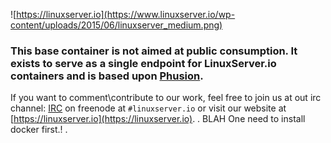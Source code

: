 ![https://linuxserver.io](https://www.linuxserver.io/wp-content/uploads/2015/06/linuxserver_medium.png)

### This base container is not aimed at public consumption. It exists to serve as a single endpoint for LinuxServer.io containers and is based upon [Phusion](https://github.com/phusion/baseimage-docker).

If you want to comment\contribute to our work, feel free to join us at out irc channel:
[IRC](https://www.linuxserver.io/index.php/irc/) on freenode at `#linuxserver.io` or visit our website at [https://linuxserver.io](https://linuxserver.io).
. 
BLAH
One need to install docker first.!
.
